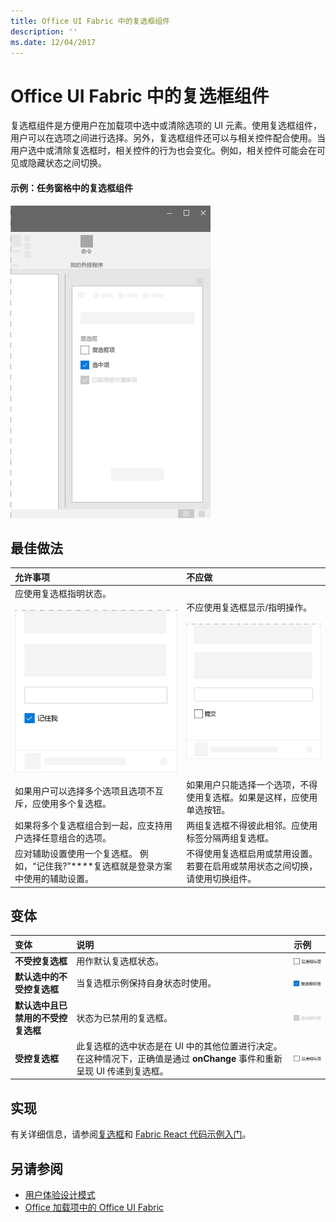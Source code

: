 ```yaml
---
title: Office UI Fabric 中的复选框组件
description: ''
ms.date: 12/04/2017
---
```


# <a name="checkbox-component-in-office-ui-fabric"></a>Office UI Fabric 中的复选框组件

复选框组件是方便用户在加载项中选中或清除选项的 UI 元素。使用复选框组件，用户可以在选项之间进行选择。另外，复选框组件还可以与相关控件配合使用。当用户选中或清除复选框时，相关控件的行为也会变化。例如，相关控件可能会在可见或隐藏状态之间切换。
  
#### <a name="example-check-box-in-a-task-pane"></a>示例：任务窗格中的复选框组件

![显示复选框的图像](../images/overview-with-app-checkbox.png)

## <a name="best-practices"></a>最佳做法

|**允许事项**|**不应做**|
|:------------|:--------------|
|应使用复选框指明状态。<br/><br/>![“应做”复选框示例](../images/checkbox-do.png)<br/>|不应使用复选框显示/指明操作。<br/><br/>![“不应做”复选框示例](../images/checkbox-dont.png)<br/>|
|如果用户可以选择多个选项且选项不互斥，应使用多个复选框。|如果用户只能选择一个选项，不得使用复选框。如果是这样，应使用单选按钮。|
|如果将多个复选框组合到一起，应支持用户选择任意组合的选项。|两组复选框不得彼此相邻。应使用标签分隔两组复选框。|
|应对辅助设置使用一个复选框。 例如，“记住我?”****复选框就是登录方案中使用的辅助设置。|不得使用复选框启用或禁用设置。若要在启用或禁用状态之间切换，请使用切换组件。|

## <a name="variants"></a>变体

|**变体**|**说明**|**示例**|
|:------------|:--------------|:----------|
|**不受控复选框**|用作默认复选框状态。 |![不受控复选框图像](../images/checkbox-unchecked.png)|
|**默认选中的不受控复选框**|当复选框示例保持自身状态时使用。 |![默认选中的不受控复选框图像](../images/checkbox-checked.png)|
|**默认选中且已禁用的不受控复选框**|状态为已禁用的复选框。 |![默认选中且已禁用的不受控复选框图像](../images/checkbox-disabled.png)|
|**受控复选框**|此复选框的选中状态是在 UI 中的其他位置进行决定。在这种情况下，正确值是通过 **onChange** 事件和重新呈现 UI 传递到复选框。 |![受控复选框图像](../images/checkbox-unchecked.png)|

## <a name="implementation"></a>实现

有关详细信息，请参阅[复选框](https://dev.office.com/fabric#/components/checkbox)和 [Fabric React 代码示例入门](https://github.com/OfficeDev/Word-Add-in-GettingStartedFabricReact)。

## <a name="see-also"></a>另请参阅

- [用户体验设计模式](https://github.com/OfficeDev/Office-Add-in-UX-Design-Patterns-Code)
- [Office 加载项中的 Office UI Fabric](office-ui-fabric.md)
